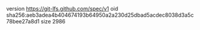 version https://git-lfs.github.com/spec/v1
oid sha256:aeb3adea4b404674193b64950a2a230d25dbad5acdec8038d3a5c78bee27a8d1
size 2986

